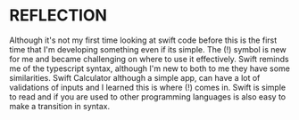 # REFLECTION
Although it's not my first time looking at swift code before this is the first time that I'm developing something even if its simple. The (!) symbol is new for me and became challenging on where to use it effectively. Swift reminds me of the typescript syntax, although I'm new to both to me they have some similarities. Swift Calculator although a simple app, can have a lot of validations of inputs and I learned this is where (!) comes in. Swift is simple to read and if you are used to other programming languages is also easy to make a transition in syntax.
